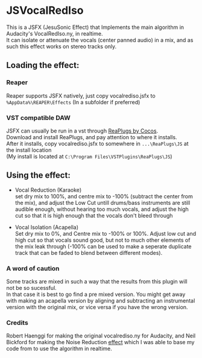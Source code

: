 # JSVocalRedIso
This is a JSFX (JesuSonic Effect) that Implements the main algorithm in Audacity's VocalRedIso.ny, in realtime.  
It can isolate or attenuate the vocals (center panned audio) in a mix, and as such this effect works on stereo tracks only.

## Loading the effect:

### Reaper
Reaper supports JSFX natively, just copy vocalrediso.jsfx to `%AppData%\REAPER\Effects` (In a subfolder if preferred)

### VST compatible DAW
JSFX can usually be run in a vst through [ReaPlugs by Cocos](https://www.reaper.fm/reaplugs/).  
Download and install ReaPlugs, and pay attention to where it installs.  
After it installs, copy vocalrediso.jsfx to somewhere in `...\ReaPlugs\JS` at the install location  
(My install is located at `C:\Program Files\VSTPlugins\ReaPlugs\JS`)


## Using the effect:

- Vocal Reduction (Karaoke)  
set dry mix to 100%, and centre mix to -100% (subtract the center from the mix), and adjust the Low Cut untill drums/bass
instruments are still audible enough, without hearing too much vocals,
and adjust the high cut so that it is high enough that the vocals don't bleed through

- Vocal Isolation (Acapella)  
Set dry mix to 0%, and Centre mix to -100% or 100%. Adjust low cut and high cut so that vocals sound good, but not to much other elements of the mix leak through 
(-100% can be used to make a seperate duplicate track that can be faded to blend between different modes).

### A word of caution
Some tracks are mixed in such a way that the results from this plugin will not be so sucessful.  
In that case it is best to go find a pre mixed version. You might get away with making an acapella version by aligning and subtracting an instrumental version with the original mix, or vice versa if you have the wrong version.

### Credits
Robert Haenggi for making the original vocalrediso.ny for Audacity, and Neil Bickford for making the Noise Reduction [effect](https://github.com/Nbickford/REAPERDenoiser) which I was able to base my code from to use the algorithm in realtime.
